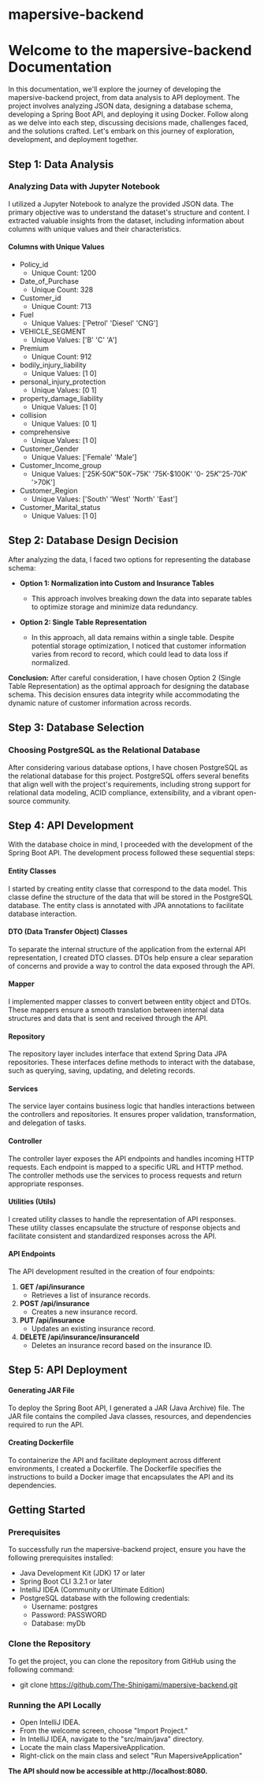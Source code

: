 # mapersive-backend

# Welcome to the mapersive-backend Documentation

In this documentation, we'll explore the journey of developing the mapersive-backend project, from data analysis to API deployment. The project involves analyzing JSON data, designing a database schema, developing a Spring Boot API, and deploying it using Docker. Follow along as we delve into each step, discussing decisions made, challenges faced, and the solutions crafted. Let's embark on this journey of exploration, development, and deployment together.

## Step 1: Data Analysis
### Analyzing Data with Jupyter Notebook
I utilized a Jupyter Notebook to analyze the provided JSON data. The primary objective was to understand the dataset's structure and content. I extracted valuable insights from the dataset, including information about columns with unique values and their characteristics.

#### Columns with Unique Values
- Policy_id
  - Unique Count: 1200
- Date_of_Purchase
  - Unique Count: 328
- Customer_id
  - Unique Count: 713
- Fuel
  - Unique Values: ['Petrol' 'Diesel' 'CNG']
- VEHICLE_SEGMENT
  - Unique Values: ['B' 'C' 'A']
- Premium
  - Unique Count: 912
- bodily_injury_liability
  - Unique Values: [1 0]
- personal_injury_protection
  - Unique Values: [0 1]
- property_damage_liability
  - Unique Values: [1 0]
- collision
  - Unique Values: [0 1]
- comprehensive
  - Unique Values: [1 0]
- Customer_Gender
  - Unique Values: ['Female' 'Male']
- Customer_Income_group
  - Unique Values: ['25K-$50K' '50K-$75K' '75K-$100K' '0- $25K' '$25-$70K' '>$70K']
- Customer_Region
  - Unique Values: ['South' 'West' 'North' 'East']
- Customer_Marital_status
  - Unique Values: [1 0]

## Step 2: Database Design Decision
After analyzing the data, I faced two options for representing the database schema:

- **Option 1: Normalization into Custom and Insurance Tables**
  - This approach involves breaking down the data into separate tables to optimize storage and minimize data redundancy.

- **Option 2: Single Table Representation**
  - In this approach, all data remains within a single table. Despite potential storage optimization, I noticed that customer information varies from record to record, which could lead to data loss if normalized.

**Conclusion:**
After careful consideration, I have chosen Option 2 (Single Table Representation) as the optimal approach for designing the database schema. This decision ensures data integrity while accommodating the dynamic nature of customer information across records.

## Step 3: Database Selection
### Choosing PostgreSQL as the Relational Database
After considering various database options, I have chosen PostgreSQL as the relational database for this project. PostgreSQL offers several benefits that align well with the project's requirements, including strong support for relational data modeling, ACID compliance, extensibility, and a vibrant open-source community.

## Step 4: API Development
With the database choice in mind, I proceeded with the development of the Spring Boot API. The development process followed these sequential steps:

#### Entity Classes
I started by creating entity classe that correspond to the data model. This classe define the structure of the data that will be stored in the PostgreSQL database. The entity class is annotated with JPA annotations to facilitate database interaction.

#### DTO (Data Transfer Object) Classes
To separate the internal structure of the application from the external API representation, I created DTO classes. DTOs help ensure a clear separation of concerns and provide a way to control the data exposed through the API.

#### Mapper
I implemented mapper classes to convert between entity object and DTOs. These mappers ensure a smooth translation between internal data structures and data that is sent and received through the API.

#### Repository
The repository layer includes interface that extend Spring Data JPA repositories. These interfaces define methods to interact with the database, such as querying, saving, updating, and deleting records.

#### Services
The service layer contains business logic that handles interactions between the controllers and repositories. It ensures proper validation, transformation, and delegation of tasks.

#### Controller
The controller layer exposes the API endpoints and handles incoming HTTP requests. Each endpoint is mapped to a specific URL and HTTP method. The controller methods use the services to process requests and return appropriate responses.

#### Utilities (Utils)
I created utility classes to handle the representation of API responses. These utility classes encapsulate the structure of response objects and facilitate consistent and standardized responses across the API.

#### API Endpoints
The API development resulted in the creation of four endpoints:

1. **GET /api/insurance**
   - Retrieves a list of insurance records.
2. **POST /api/insurance**
   - Creates a new insurance record.
3. **PUT /api/insurance**
   - Updates an existing insurance record.
4. **DELETE /api/insurance/insuranceId**
   - Deletes an insurance record based on the insurance ID.

## Step 5: API Deployment
#### Generating JAR File
To deploy the Spring Boot API, I generated a JAR (Java Archive) file. The JAR file contains the compiled Java classes, resources, and dependencies required to run the API.

#### Creating Dockerfile
To containerize the API and facilitate deployment across different environments, I created a Dockerfile. The Dockerfile specifies the instructions to build a Docker image that encapsulates the API and its dependencies.

##

## Getting Started

### Prerequisites

To successfully run the mapersive-backend project, ensure you have the following prerequisites installed:

- Java Development Kit (JDK) 17 or later
- Spring Boot CLI 3.2.1 or later
- IntelliJ IDEA (Community or Ultimate Edition)
- PostgreSQL database with the following credentials:
  - Username: postgres
  - Password: PASSWORD
  - Database: myDb

### Clone the Repository

To get the project, you can clone the repository from GitHub using the following command:

- git clone https://github.com/The-Shinigami/mapersive-backend.git
  
### Running the API Locally

- Open IntelliJ IDEA.
- From the welcome screen, choose "Import Project."
- In IntelliJ IDEA, navigate to the "src/main/java" directory.
- Locate the main class MapersiveApplication.
- Right-click on the main class and select "Run MapersiveApplication"
  
**The API should now be accessible at http://localhost:8080.**
